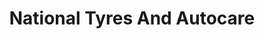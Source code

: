 ---
title: "National Tyres And Autocare"
url: /bishop-auckland/national-tyres-and-autocare/
shop: car repair
---